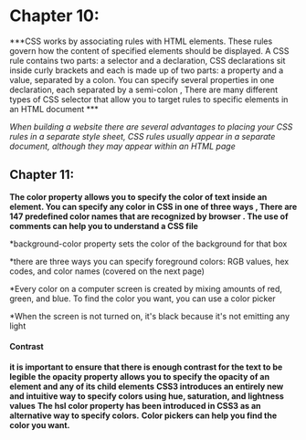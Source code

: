 # Chapter 10:

***CSS works by associating rules with HTML elements. These rules govern how the content of specified elements should be displayed. A CSS rule contains two parts: a selector and a declaration, CSS declarations sit inside curly brackets and each is made up of two parts: a property and a value, separated by a colon. You can specify several properties in one declaration, each separated by a semi-colon , There are many different types of CSS selector that allow you to target rules to specific elements in an HTML document ***

*When building a website there are several advantages to placing your CSS rules in a separate style sheet, CSS rules usually appear in a separate document, although they may appear within an HTML page*

## Chapter 11:

**The color property allows you to specify the color of text inside an element. You can specify any color in CSS in one of three ways , There are 147 predefined color names that are recognized by browser .
The use of comments can help you to understand a CSS file**

*background-color property sets the color of the background for that box

*there are three ways you can specify foreground colors: RGB values, hex codes, and color names (covered on the next page)

*Every color on a computer screen is created by mixing amounts of red, green, and blue. To find the color you want, you can use a color picker

*When the screen is not turned on, it's black because it's not emitting any light

#### Contrast

**it is important to ensure that there is enough contrast for the text to be legible**
 **the opacity property allows you to specify the opacity of an element and any of its child elements**
**CSS3 introduces an entirely new and intuitive way to specify colors using hue, saturation, and lightness values**
**The hsl color property has been introduced in CSS3 as an alternative way to specify colors.**
**Color pickers can help you find the color you want.**


